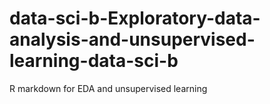 # data-sci-b-Exploratory-data-analysis-and-unsupervised-learning-data-sci-b
R markdown for EDA and unsupervised learning
